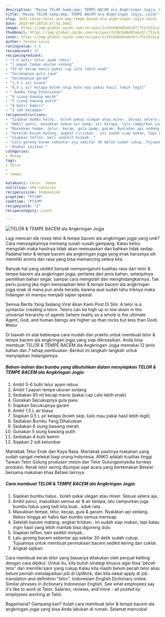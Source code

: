 ```yaml
---
description: "Resep TELOR &amp;amp; TEMPE BACEM ala Angkringan Jogja, Lezat"
title: "Resep TELOR &amp;amp; TEMPE BACEM ala Angkringan Jogja, Lezat"
slug: 2925-resep-telor-and-amp-tempe-bacem-ala-angkringan-jogja-lezat
date: 2020-09-28T18:47:42.546Z
image: https://img-global.cpcdn.com/recipes/2c59cb48d45abc07/751x532cq70/telor-tempe-bacem-ala-angkringan-jogja-foto-resep-utama.jpg
thumbnail: https://img-global.cpcdn.com/recipes/2c59cb48d45abc07/751x532cq70/telor-tempe-bacem-ala-angkringan-jogja-foto-resep-utama.jpg
cover: https://img-global.cpcdn.com/recipes/2c59cb48d45abc07/751x532cq70/telor-tempe-bacem-ala-angkringan-jogja-foto-resep-utama.jpg
author: Teresa Lucas
ratingvalue: 3.5
reviewcount: 15
recipeingredient:
- "5-6 butir telur ayam rebus"
- "1 papan tempe ukuran sedang"
- "65 ml kecap manis pakai cap Lele lebih enak"
- "Secukupnya gula jawa"
- "Secukupnya garam"
- "1,5 L air biasa"
- "0,5 L air kelapa boleh skip kalo mau pakai hasil lebih legit"
- " Bumbu Yang Dihaluskan"
- "6 siung bawang merah"
- "5 siung bawang putih"
- "4 butir kemiri"
- "2 sdt ketumbar"
recipeinstructions:
- "Siapkan bumbu halus.. boleh pakai ulegan atau mixer. Sesuai selera aja.."
- "Ambil panci, masukkan semua air &amp; air kelapa, lalu campurkan juga bumbu halus yang tadi kita buat.. aduk rata."
- "Masukkan tempe, telur, kecap, gula &amp; garam. Nyalakan api sedang.. Rebus hingga air habis dan bumbu semua meresap."
- "Setelah bacem matang, angkat tiriskan.. ini sudah siap makan, tapi kalau ingin hasil yang lebih mantab bisa digoreng dulu"
- "Siapkan teflon, beri sedikit minyak.."
- "Lalu goreng bacem sebentar aja sekitar 30 detik sudah cukup. Tujuannya untuk membuat permukaan bacem sedikit kering dan coklat."
- "Angkat sajikan."
categories:
- Resep
tags:
- telor
- 
- tempe

katakunci: telor  tempe 
nutrition: 169 calories
recipecuisine: Indonesian
preptime: "PT24M"
cooktime: "PT43M"
recipeyield: "1"
recipecategory: Lunch

---
```



![TELOR &amp; TEMPE BACEM ala Angkringan Jogja](https://img-global.cpcdn.com/recipes/2c59cb48d45abc07/751x532cq70/telor-tempe-bacem-ala-angkringan-jogja-foto-resep-utama.jpg)

Lagi mencari ide resep telor &amp; tempe bacem ala angkringan jogja yang unik? Cara menyiapkannya memang susah-susah gampang. Kalau keliru mengolah maka hasilnya tidak akan memuaskan dan bahkan tidak sedap. Padahal telor &amp; tempe bacem ala angkringan jogja yang enak harusnya sih memiliki aroma dan rasa yang bisa memancing selera kita.

Banyak hal yang sedikit banyak mempengaruhi kualitas rasa dari telor &amp; tempe bacem ala angkringan jogja, pertama dari jenis bahan, selanjutnya pemilihan bahan segar, sampai cara mengolah dan menghidangkannya. Tak perlu pusing jika ingin menyiapkan telor &amp; tempe bacem ala angkringan jogja enak di mana pun anda berada, karena asal sudah tahu triknya maka hidangan ini mampu menjadi sajian spesial.

Semua Berita Yang Sedang Viral Akan Kami Post Di Sini. A telor is a syntactor creating a telon. Telors can be high up or low down in the universal hierarchy of agents (where reality as a whole is the ultimate Agent, God, and human beings are higher up than rocks but less than God). #telor


Di bawah ini ada beberapa cara mudah dan praktis untuk membuat telor &amp; tempe bacem ala angkringan jogja yang siap dikreasikan. Anda bisa membuat TELOR &amp; TEMPE BACEM ala Angkringan Jogja memakai 12 jenis bahan dan 7 tahap pembuatan. Berikut ini langkah-langkah untuk menyiapkan hidangannya.

<!--inarticleads1-->

##### Bahan-bahan dan bumbu yang dibutuhkan dalam menyiapkan TELOR &amp; TEMPE BACEM ala Angkringan Jogja:

1. Ambil 5-6 butir telur ayam rebus
1. Ambil 1 papan tempe ukuran sedang
1. Sediakan 65 ml kecap manis (pakai cap Lele lebih enak)
1. Gunakan Secukupnya gula jawa
1. Siapkan Secukupnya garam
1. Ambil 1,5 L air biasa
1. Siapkan 0,5 L air kelapa (boleh skip, kalo mau pakai hasil lebih legit)
1. Sediakan  Bumbu Yang Dihaluskan
1. Sediakan 6 siung bawang merah
1. Gunakan 5 siung bawang putih
1. Sediakan 4 butir kemiri
1. Siapkan 2 sdt ketumbar


Martabak Telor Enak dan Kaya Rasa. Martabak pastinya makanan yang sudah sangat melekat bagi orang Indonesia. ANKO adalah kualitas tinggi Taiwan Telor Gulung produsen mesin dan Telor Gulungpenyedia turnkey produksi. Kerak telor sering dijumpai saat acara yang bertemakan Betawi bersama makanan khas Betawi lainnya. 

<!--inarticleads2-->

##### Cara membuat TELOR &amp; TEMPE BACEM ala Angkringan Jogja:

1. Siapkan bumbu halus.. boleh pakai ulegan atau mixer. Sesuai selera aja..
1. Ambil panci, masukkan semua air &amp; air kelapa, lalu campurkan juga bumbu halus yang tadi kita buat.. aduk rata.
1. Masukkan tempe, telur, kecap, gula &amp; garam. Nyalakan api sedang.. Rebus hingga air habis dan bumbu semua meresap.
1. Setelah bacem matang, angkat tiriskan.. ini sudah siap makan, tapi kalau ingin hasil yang lebih mantab bisa digoreng dulu
1. Siapkan teflon, beri sedikit minyak..
1. Lalu goreng bacem sebentar aja sekitar 30 detik sudah cukup. Tujuannya untuk membuat permukaan bacem sedikit kering dan coklat.
1. Angkat sajikan.


Cara membuat kerak telor yang biasanya dilakukan oleh penjual keliling dengan cara dipikul. Untuk itu, kita butuh strategi khusus agar bisa &#39;pecah telor&#39; dan memiliki karir yang cukup Kalau kita masih belum pecah telor alias belum pernah mendapatkan job di UpWork, dan kita nekat apply di job. translation and definition &#34;telor&#34;, Indonesian-English Dictionary online. Similar phrases in dictionary Indonesian English. See what employees say it&#39;s like to work at Telor. Salaries, reviews, and more - all posted by employees working at Telor. 

Bagaimana? Gampang kan? Itulah cara membuat telor &amp; tempe bacem ala angkringan jogja yang bisa Anda lakukan di rumah. Selamat mencoba!
